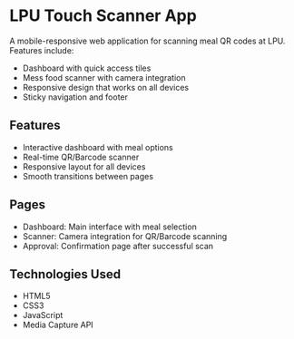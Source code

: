 # LPU Touch Scanner App

A mobile-responsive web application for scanning meal QR codes at LPU. Features include:
- Dashboard with quick access tiles
- Mess food scanner with camera integration
- Responsive design that works on all devices
- Sticky navigation and footer

## Features
- Interactive dashboard with meal options
- Real-time QR/Barcode scanner
- Responsive layout for all devices
- Smooth transitions between pages

## Pages
- Dashboard: Main interface with meal selection
- Scanner: Camera integration for QR/Barcode scanning
- Approval: Confirmation page after successful scan

## Technologies Used
- HTML5
- CSS3
- JavaScript
- Media Capture API